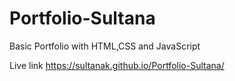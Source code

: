 # Portfolio-Sultana
Basic Portfolio with HTML,CSS and JavaScript

Live link
https://sultanak.github.io/Portfolio-Sultana/
